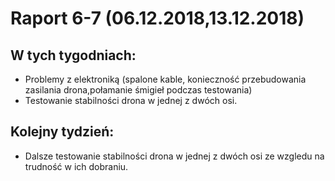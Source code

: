 # Raport 6-7 (06.12.2018,13.12.2018)

## W tych tygodniach:
* Problemy z elektroniką (spalone kable, konieczność przebudowania zasilania drona,połamanie śmigieł podczas testowania)
* Testowanie stabilności drona w jednej z dwóch osi.

## Kolejny tydzień:
* Dalsze testowanie stabilności drona w jednej z dwóch osi ze wzgledu na trudność w ich dobraniu.

